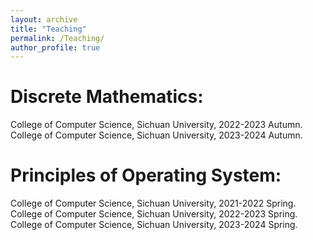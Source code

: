 ```yaml
---
layout: archive
title: "Teaching"
permalink: /Teaching/
author_profile: true
---
```

Discrete Mathematics:
=======
College of Computer Science, Sichuan University, 2022-2023 Autumn.<br>
College of Computer Science, Sichuan University, 2023-2024 Autumn.

Principles of Operating System:
=======
College of Computer Science, Sichuan University, 2021-2022 Spring.<br>
College of Computer Science, Sichuan University, 2022-2023 Spring.<br>
College of Computer Science, Sichuan University, 2023-2024 Spring.
